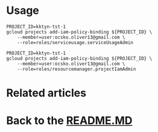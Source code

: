 # Usage

```shell
PROJECT_ID=kktyn-tst-1
gcloud projects add-iam-policy-binding ${PROJECT_ID} \
    --member=user:ocsko.oliver13@gmail.com \
    --role=roles/serviceusage.serviceUsageAdmin
```

```shell
PROJECT_ID=kktyn-tst-1
gcloud projects add-iam-policy-binding ${PROJECT_ID} \
    --member=user:ocsko.oliver13@gmail.com \
    --role=roles/resourcemanager.projectIamAdmin
```

# Related articles

# Back to the [README.MD][readme]

[readme]:<./README.MD>
